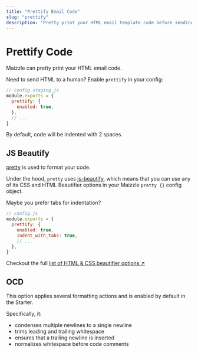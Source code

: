 ```yaml
---
title: "Prettify Email Code"
slug: "prettify"
description: "Pretty print your HTML email template code before sending it to a colleague or a client"
---
```


# Prettify Code

Maizzle can pretty print your HTML email code.

Need to send HTML to a human? Enable `prettify` in your config:

```js
// config.staging.js
module.exports = {
  prettify: {
    enabled: true,
  },
  // ...
}
```

By default, code will be indented with 2 spaces.

## JS Beautify

[pretty](https://www.npmjs.com/package/pretty) is used to format your code.

Under the hood, `pretty` uses [js-beautify](https://www.npmjs.com/package/js-beautify), which means that you can use any of its CSS and HTML Beautifier options in your Maizzle `pretty {}` config object.

Maybe you prefer tabs for indentation?

```js
// config.js
module.exports = {
  prettify: {
    enabled: true,
    indent_with_tabs: true,
    // ...
  },
}
```

Checkout the full [list of HTML & CSS beautifier options &nearr;](https://www.npmjs.com/package/js-beautify#css--html)

## OCD

This option applies several formatting actions and is enabled by default in the Starter. 

Specifically, it:

- condenses multiple newlines to a single newline
- trims leading and trailing whitespace
- ensures that a trailing newline is inserted
- normalizes whitespace before code comments
